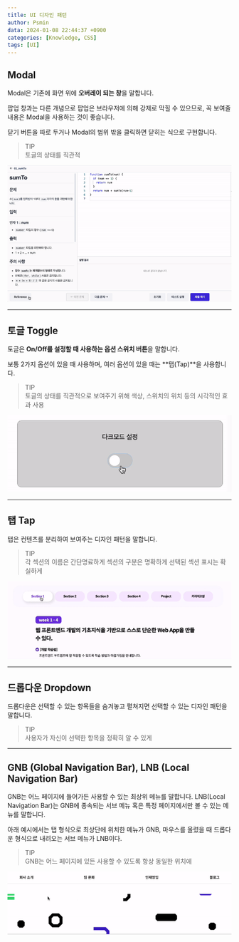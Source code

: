 ```yaml
---
title: UI 디자인 패턴
author: Psmin
data: 2024-01-08 22:44:37 +0900
categories: [Knowledge, CSS]
tags: [UI]
---
```


## Modal

Modal은 기존에 화면 위에 **오버레이 되는 창**을 말합니다.

팝업 창과는 다른 개념으로 팝업은 브라우저에 의해 강제로 막힐 수 있으므로, 꼭 보여줄 내용은 Modal을 사용하는 것이 좋습니다.

닫기 버튼을 따로 두거나 Modal의 범위 밖을 클릭하면 닫히는 식으로 구현합니다.

> TIP  
> 토글의 상태를 직관적

![Modal](/assets/img/gif/modal.gif)

---

## 토글 Toggle

토글은 **On/Off를 설정할 때 사용하는 옵션 스위치 버튼**을 말합니다.

보통 2가지 옵션이 있을 때 사용하며, 여러 옵션이 있을 때는 **탭(Tap)**을 사용합니다.

> TIP  
> 토글의 상태를 직관적으로 보여주기 위해 색상, 스위치의 위치 등의 시각적인 효과 사용

![toggle](/assets/img/gif/toggle.gif)

---

## 탭 Tap

탭은 컨텐츠를 분리하여 보여주는 디자인 패턴을 말합니다.

> TIP  
> 각 섹션의 이름은 간단명료하게 섹션의 구분은 명확하게 선택된 섹션 표시는 확실하게

![tap](/assets/img/gif/tap.gif)

---

## 드롭다운 Dropdown

드롭다운은 선택할 수 있는 항목들을 숨겨놓고 펼쳐지면 선택할 수 있는 디자인 패턴을 말합니다.

> TIP  
> 사용자가 자신이 선택한 항목을 정확히 알 수 있게

---

## GNB (Global Navigation Bar), LNB (Local Navigation Bar)

GNB는 어느 페이지에 들어가든 사용할 수 있는 최상위 메뉴를 말합니다.
LNB(Local Navigation Bar)는 GNB에 종속되는 서브 메뉴 혹은 특정 페이지에서만 볼 수 있는 메뉴를 말합니다.

아래 예시에서는 탭 형식으로 최상단에 위치한 메뉴가 GNB,
마우스를 올렸을 때 드롭다운 형식으로 내려오는 서브 메뉴가 LNB이다.

> TIP  
> GNB는 어느 페이지에 있든 사용할 수 있도록 항상 동일한 위치에

![gnb-lnb](/assets/img/gif/gnb-lnb.gif)
